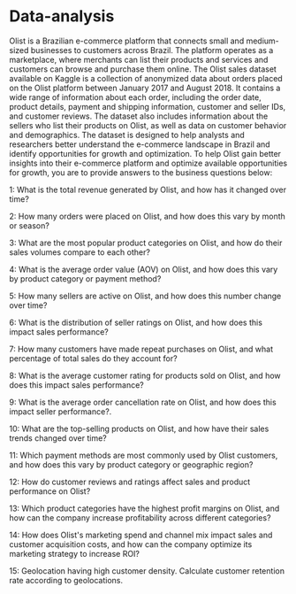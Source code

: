 # Data-analysis
Olist is a Brazilian e-commerce platform that connects small and medium-sized businesses to customers across Brazil. The platform operates as a marketplace, where merchants can list their products and services and customers can browse and purchase them online. The Olist sales dataset available on Kaggle is a collection of anonymized data about orders placed on the Olist platform between January 2017 and August 2018. It contains a wide range of information about each order, including the order date, product details, payment and shipping information, customer and seller IDs, and customer reviews. The dataset also includes information about the sellers who list their products on Olist, as well as data on customer behavior and demographics. The dataset is designed to help analysts and researchers better understand the e-commerce landscape in Brazil and identify opportunities for growth and optimization. To help Olist gain better insights into their e-commerce platform and optimize available opportunities for growth, you are to provide answers to the business questions below:

1: What is the total revenue generated by Olist, and how has it changed over time?

2: How many orders were placed on Olist, and how does this vary by month or season?

3: What are the most popular product categories on Olist, and how do their sales volumes compare to each other?

4: What is the average order value (AOV) on Olist, and how does this vary by product category or payment method?

5: How many sellers are active on Olist, and how does this number change over time?

6: What is the distribution of seller ratings on Olist, and how does this impact sales performance?

7: How many customers have made repeat purchases on Olist, and what percentage of total sales do they account for?

8: What is the average customer rating for products sold on Olist, and how does this impact sales performance?

9: What is the average order cancellation rate on Olist, and how does this impact seller performance?.

10: What are the top-selling products on Olist, and how have their sales trends changed over time?

11: Which payment methods are most commonly used by Olist customers, and how does this vary by product category or geographic region?

12: How do customer reviews and ratings affect sales and product performance on Olist?

13: Which product categories have the highest profit margins on Olist, and how can the company increase profitability across different categories?

14: How does Olist's marketing spend and channel mix impact sales and customer acquisition costs, and how can the company optimize its marketing strategy to increase ROI?

15: Geolocation having high customer density. Calculate customer retention rate according to geolocations.
